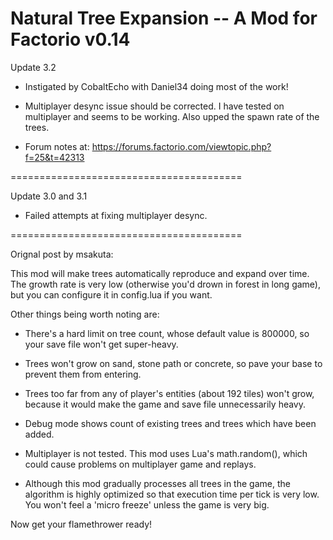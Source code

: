 Natural Tree Expansion -- A Mod for Factorio v0.14
========================================

Update 3.2

* Instigated by CobaltEcho with Daniel34 doing most of the work!

* Multiplayer desync issue should be corrected.  I have tested on multiplayer and seems to be working.  Also upped the spawn rate of the trees.

* Forum notes at: https://forums.factorio.com/viewtopic.php?f=25&t=42313

========================================

Update 3.0 and 3.1

* Failed attempts at fixing multiplayer desync.

========================================

Orignal post by msakuta:

This mod will make trees automatically reproduce and expand over time.
The growth rate is very low (otherwise you'd drown in forest in long game),
but you can configure it in config.lua if you want.

Other things being worth noting are:

* There's a hard limit on tree count, whose default value is 800000, so
your save file won't get super-heavy.

* Trees won't grow on sand, stone path or concrete, so pave your base to prevent
them from entering.

* Trees too far from any of player's entities (about 192 tiles) won't grow,
because it would make the game and save file unnecessarily heavy.

* Debug mode shows count of existing trees and trees which have been added.

* Multiplayer is not tested. This mod uses Lua's math.random(), which could
cause problems on multiplayer game and replays.

* Although this mod gradually processes all trees in the game, the algorithm is
highly optimized so that execution time per tick is very low.
You won't feel a 'micro freeze' unless the game is very big.

Now get your flamethrower ready!
